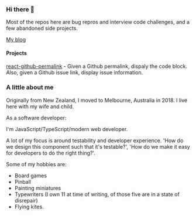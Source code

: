 ### Hi there 👋

Most of the repos here are bug repros and interview code challenges, and a few abandoned side projects. 

[My blog](https://blacksheepcode.com/)

#### Projects

[react-github-permalink](https://www.npmjs.com/package/react-github-permalink) - Given a Github permalink, dispaly the code block. Also, given a Github issue link, display issue information. 


### A little about me 

Originally from New Zealand, I moved to Melbourne, Australia in 2018. I live here with my wife and child.

As a software developer: 

I'm JavaScript/TypeScript/modern web developer. 

A lot of my focus is around testability and developer experience. 'How do we design this component such that it's testable?', 'How do we make it easy for developers to do the right thing?'. 

Some of my hobbies are: 

- Board games
- Pinball 
- Painting miniatures
- Typewriters (I own 11 at time of writing, of those five are in a state of disrepair)
- Flying kites. 

